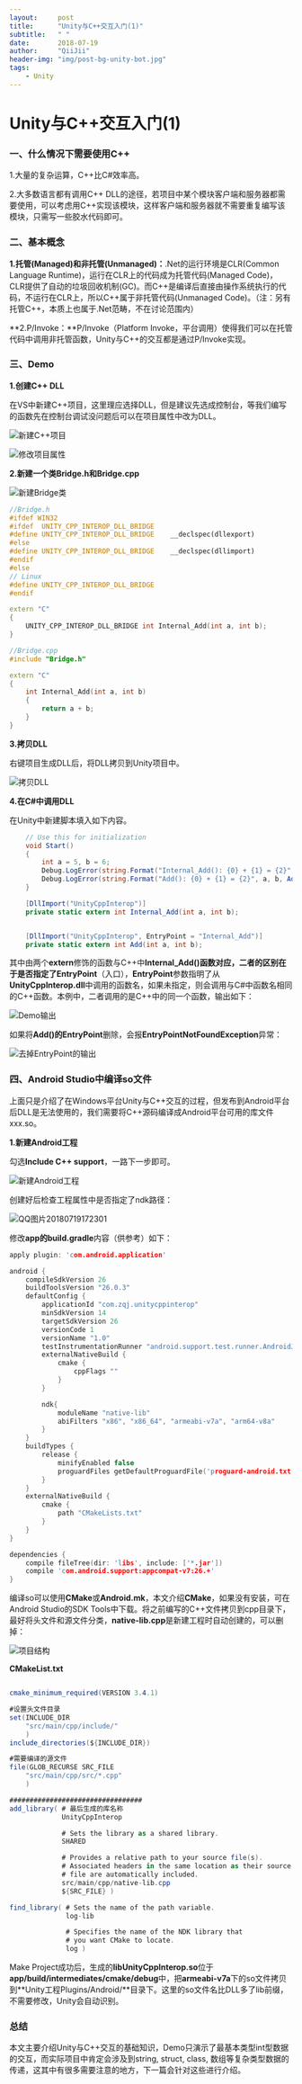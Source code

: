 ```yaml
---
layout:     post
title:      "Unity与C++交互入门(1)"
subtitle:   " "
date:       2018-07-19
author:     "QiiJii"
header-img: "img/post-bg-unity-bot.jpg"
tags:
    - Unity
---
```


# Unity与C++交互入门(1)
### 一、什么情况下需要使用C++

1.大量的复杂运算，C++比C#效率高。

2.大多数语言都有调用C++ DLL的途径，若项目中某个模块客户端和服务器都需要使用，可以考虑用C++实现该模块，这样客户端和服务器就不需要重复编写该模块，只需写一些胶水代码即可。

### 二、基本概念

**1.托管(Managed)和非托管(Unmanaged)：**.Net的运行环境是CLR(Common Language Runtime)，运行在CLR上的代码成为托管代码(Managed Code)，CLR提供了自动的垃圾回收机制(GC)。而C++是编译后直接由操作系统执行的代码，不运行在CLR上，所以C++属于非托管代码(Unmanaged Code)。（注：另有托管C++，本质上也属于.Net范畴，不在讨论范围内）

**2.P/Invoke：**P/Invoke（Platform Invoke，平台调用）使得我们可以在托管代码中调用非托管函数，Unity与C++的交互都是通过P/Invoke实现。

### 三、Demo

**1.创建C++ DLL**

在VS中新建C++项目，这里理应选择DLL，但是建议先选成控制台，等我们编写的函数先在控制台调试没问题后可以在项目属性中改为DLL。

![新建C++项目](..\img\in-post\unity-cpp-interop-1\01-cpp-new-project.jpg)

![修改项目属性](..\img\in-post\unity-cpp-interop-1\02-change-to-dll.jpg)

**2.新建一个类Bridge.h和Bridge.cpp**

![新建Bridge类](..\img\in-post\unity-cpp-interop-1\03-new-class.jpg)

```c++
//Bridge.h
#ifdef WIN32
#ifdef	UNITY_CPP_INTEROP_DLL_BRIDGE
#define UNITY_CPP_INTEROP_DLL_BRIDGE	__declspec(dllexport)
#else
#define UNITY_CPP_INTEROP_DLL_BRIDGE	__declspec(dllimport)
#endif
#else
// Linux
#define UNITY_CPP_INTEROP_DLL_BRIDGE
#endif

extern "C"
{
	UNITY_CPP_INTEROP_DLL_BRIDGE int Internal_Add(int a, int b);
}
```

```c++
//Bridge.cpp
#include "Bridge.h"

extern "C"
{	
	int Internal_Add(int a, int b)
	{
		return a + b;
	}
}

```

**3.拷贝DLL**

右键项目生成DLL后，将DLL拷贝到Unity项目中。

![拷贝DLL](..\img\in-post\unity-cpp-interop-1\04-copy-dll-to-unity.jpg)

**4.在C#中调用DLL**

在Unity中新建脚本填入如下内容。

```c#
    // Use this for initialization
    void Start()
    {
        int a = 5, b = 6;
        Debug.LogError(string.Format("Internal_Add(): {0} + {1} = {2}", a, b, Internal_Add(a, b)));
        Debug.LogError(string.Format("Add(): {0} + {1} = {2}", a, b, Add(a, b)));
    }

    [DllImport("UnityCppInterop")]
    private static extern int Internal_Add(int a, int b);


    [DllImport("UnityCppInterop", EntryPoint = "Internal_Add")]
    private static extern int Add(int a, int b);
```

其中由两个**extern**修饰的函数与C++中**Internal_Add()**函数对应，二者的区别在于是否指定了**EntryPoint**（入口），**EntryPoint**参数指明了从**UnityCppInterop.dll**中调用的函数名，如果未指定，则会调用与C#中函数名相同的C++函数。本例中，二者调用的是C++中的同一个函数，输出如下：

![Demo输出](..\img\in-post\unity-cpp-interop-1\05-demo-print.jpg)

如果将**Add()**的**EntryPoint**删除，会报**EntryPointNotFoundException**异常：

![去掉EntryPoint的输出](..\img\in-post\unity-cpp-interop-1\06-demo-print-exception.jpg)



### 四、Android Studio中编译so文件

上面只是介绍了在Windows平台Unity与C++交互的过程，但发布到Android平台后DLL是无法使用的，我们需要将C++源码编译成Android平台可用的库文件xxx.so。

**1.新建Android工程**

勾选**Include C++ support**，一路下一步即可。

![新建Android工程](..\img\in-post\unity-cpp-interop-1\07-android-new-projet.png)

创建好后检查工程属性中是否指定了ndk路径：

![QQ图片20180719172301](..\img\in-post\unity-cpp-interop-1\08-check-ndk.png)

修改**app的build.gradle**内容（供参考）如下：

```c++
apply plugin: 'com.android.application'

android {
    compileSdkVersion 26
    buildToolsVersion "26.0.3"
    defaultConfig {
        applicationId "com.zqj.unitycppinterop"
        minSdkVersion 14
        targetSdkVersion 26
        versionCode 1
        versionName "1.0"
        testInstrumentationRunner "android.support.test.runner.AndroidJUnitRunner"
        externalNativeBuild {
            cmake {
                cppFlags ""
            }
        }

        ndk{
            moduleName "native-lib"
            abiFilters "x86", "x86_64", "armeabi-v7a", "arm64-v8a"
        }
    }
    buildTypes {
        release {
            minifyEnabled false
            proguardFiles getDefaultProguardFile('proguard-android.txt'), 'proguard-rules.pro'
        }
    }
    externalNativeBuild {
        cmake {
            path "CMakeLists.txt"
        }
    }
}

dependencies {
    compile fileTree(dir: 'libs', include: ['*.jar'])
    compile 'com.android.support:appcompat-v7:26.+'
}

```

编译so可以使用**CMake**或**Android.mk**，本文介绍**CMake**，如果没有安装，可在Android Studio的SDK Tools中下载。将之前编写的C++文件拷贝到cpp目录下，最好将头文件和源文件分类，**native-lib.cpp**是新建工程时自动创建的，可以删掉：

![项目结构](..\img\in-post\unity-cpp-interop-1\09-project-structure.png)

**CMakeList.txt**

```c#

cmake_minimum_required(VERSION 3.4.1)

#设置头文件目录
set(INCLUDE_DIR
    "src/main/cpp/include/"
    )
include_directories(${INCLUDE_DIR})

#需要编译的源文件
file(GLOB_RECURSE SRC_FILE
    "src/main/cpp/src/*.cpp"
    )

#################################
add_library( # 最后生成的库名称
             UnityCppInterop

             # Sets the library as a shared library.
             SHARED

             # Provides a relative path to your source file(s).
             # Associated headers in the same location as their source
             # file are automatically included.
             src/main/cpp/native-lib.cpp
             ${SRC_FILE} )

find_library( # Sets the name of the path variable.
              log-lib

              # Specifies the name of the NDK library that
              # you want CMake to locate.
              log )
```

Make Project成功后，生成的**libUnityCppInterop.so**位于**app/build/intermediates/cmake/debug**中，把**armeabi-v7a**下的so文件拷贝到**Unity工程Plugins/Android/**目录下。这里的so文件名比DLL多了lib前缀，不需要修改，Unity会自动识别。

### 总结

本文主要介绍Unity与C++交互的基础知识，Demo只演示了最基本类型int型数据的交互，而实际项目中肯定会涉及到string, struct, class, 数组等复杂类型数据的传递，这其中有很多需要注意的地方，下一篇会针对这些进行介绍。